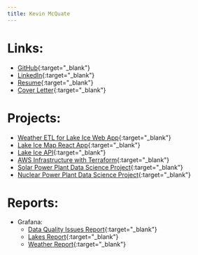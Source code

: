 ```yaml
---
title: Kevin McQuate
---
```


# Links:
- [GitHub](https://github.com/kgmcquate){:target="_blank"}
- [LinkedIn](https://www.linkedin.com/in/kevin-mcquate/){:target="_blank"}
- [Resume](Resume.pdf){:target="_blank"}
- [Cover Letter](Cover_Letter.pdf){:target="_blank"}

# Projects:
- [Weather ETL for Lake Ice Web App](https://github.com/kgmcquate/weather-etl){:target="_blank"}
- [Lake Ice Map React App](https://lake-freeze.kevin-mcquate.net/){:target="_blank"}
- [Lake Ice API](https://lake-freeze-api.kevin-mcquate.net/docs/){:target="_blank"}
- [AWS Infrastructure with Terraform](https://github.com/kgmcquate/infra){:target="_blank"}
- [Solar Power Plant Data Science Project](solar-panel-data.html){:target="_blank"}
- [Nuclear Power Plant Data Science Project](nuclear-plants.html){:target="_blank"}

# Reports:
- Grafana:
  - [Data Quality Issues Report](https://kgmcquate.grafana.net/dashboard/snapshot/cli4LfbkHUx5EWwcaOaxBuDfFFkIljmq){:target="_blank"}
  - [Lakes Report](https://kgmcquate.grafana.net/dashboard/snapshot/LtzU5kM23zEUySTqWYEb4WQUlAzB1fyO){:target="_blank"}
  - [Weather Report](https://kgmcquate.grafana.net/dashboard/snapshot/izrtSZloxoe5yrw19CN4OsYXwq4CCoqP){:target="_blank"}

